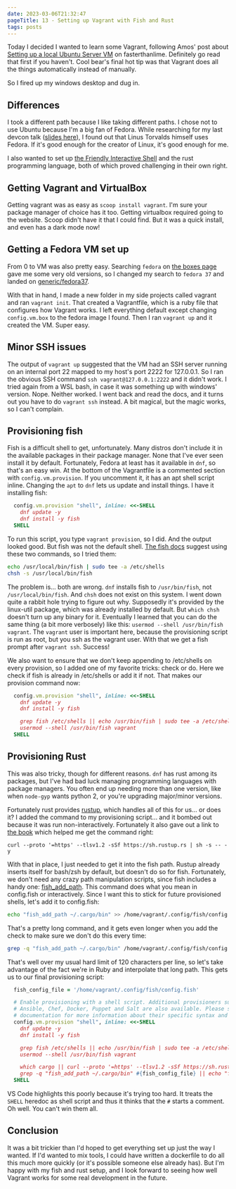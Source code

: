 ```yaml
---
date: 2023-03-06T21:32:47
pageTitle: 13 - Setting up Vagrant with Fish and Rust
tags: posts
---
```


Today I decided I wanted to learn some Vagrant, following Amos' post about [Setting up a local Ubuntu Server VM](https://fasterthanli.me/series/building-a-rust-service-with-nix/part-1) on fasterthanlime. Definitely go read that first if you haven't. Cool bear's final hot tip was that Vagrant does all the things automatically instead of manually.

So I fired up my windows desktop and dug in.

## Differences
I took a different path because I like taking different paths. I chose not to use Ubuntu because I'm a big fan of Fedora. While researching for my last devcon talk ([slides here](https://github.com/calebmeyer/linux-slides)), I found out that Linus Torvalds himself uses Fedora. If it's good enough for the creator of Linux, it's good enough for me.

I also wanted to set up [the Friendly Interactive Shell](/posts/2-the-friendly-interactive-shell/) and the rust programming language, both of which proved challenging in their own right.

## Getting Vagrant and VirtualBox
Getting vagrant was as easy as `scoop install vagrant`. I'm sure your package manager of choice has it too. Getting virtualbox required going to the website. Scoop didn't have it that I could find. But it was a quick install, and even has a dark mode now!

## Getting a Fedora VM set up
From 0 to VM was also pretty easy. Searching `fedora` on [the boxes page](https://app.vagrantup.com/boxes/search) gave me some very old versions, so I changed my search to `fedora 37` and landed on [generic/fedora37](https://app.vagrantup.com/generic/boxes/fedora37).

With that in hand, I made a new folder in my side projects called vagrant and ran `vagrant init`. That created a Vagrantfile, which is a ruby file that configures how Vagrant works. I left everything default except changing `config.vm.box` to the fedora image I found. Then I ran `vagrant up` and it created the VM. Super easy.

## Minor SSH issues
The output of `vagrant up` suggested that the VM had an SSH server running on an internal port 22 mapped to my host's port 2222 for 127.0.0.1. So I ran the obvious SSH command `ssh vagrant@127.0.0.1:2222` and it didn't work. I tried again from a WSL bash, in case it was something up with windows' version. Nope. Neither worked. I went back and read the docs, and it turns out you have to do `vagrant ssh` instead. A bit magical, but the magic works, so I can't complain.

## Provisioning fish
Fish is a difficult shell to get, unfortunately. Many distros don't include it in the available packages in their package manager. None that I've ever seen install it by default. Fortunately, Fedora at least has it available in `dnf`, so that's an easy win. At the bottom of the Vagrantfile is a commented section with `config.vm.provision`. If you uncomment it, it has an apt shell script inline. Changing the `apt` to `dnf` lets us update and install things. I have it installing fish:
```ruby
  config.vm.provision "shell", inline: <<-SHELL
    dnf update -y
    dnf install -y fish
  SHELL
```

To run this script, you type `vagrant provision`, so I did. And the output looked good. But fish was not the default shell. [The fish docs](https://fishshell.com/docs/3.0/tutorial.html#tut_switching_to_fish) suggest using these two commands, so I tried them:
```sh
echo /usr/local/bin/fish | sudo tee -a /etc/shells
chsh -s /usr/local/bin/fish
```

The problem is... both are wrong. `dnf` installs fish to `/usr/bin/fish`, not `/usr/local/bin/fish`. And `chsh` does not exist on this system. I went down quite a rabbit hole trying to figure out why. Supposedly it's provided by the linux-util package, which was already installed by default. But `which chsh` doesn't turn up any binary for it. Eventually I learned that you can do the same thing (a bit more verbosely) like this: `usermod --shell /usr/bin/fish vagrant`. The `vagrant` user is important here, because the provisioning script is run as root, but you ssh as the vagrant user. With that we get a fish prompt after `vagrant ssh`. Success!

We also want to ensure that we don't keep appending to /etc/shells on every provision, so I added one of my favorite tricks: check or do. Here we check if fish is already in /etc/shells or add it if not. That makes our provision command now:
```ruby
  config.vm.provision "shell", inline: <<-SHELL
    dnf update -y
    dnf install -y fish

    grep fish /etc/shells || echo /usr/bin/fish | sudo tee -a /etc/shells
    usermod --shell /usr/bin/fish vagrant
  SHELL
```

## Provisioning Rust
This was also tricky, though for different reasons. `dnf` has rust among its packages, but I've had bad luck managing programming languages with package managers. You often end up needing more than one version, like when `node-gyp` wants python 2, or you're upgrading major/minor versions.

Fortunately rust provides [rustup](https://rustup.rs/), which handles all of this for us... or does it? I added the command to my provisioning script... and it bombed out because it was run non-interactively. Fortunately it also gave out a link to [the book](https://rust-lang.github.io/rustup/installation/other.html) which helped me get the command right:
```
curl --proto '=https' --tlsv1.2 -sSf https://sh.rustup.rs | sh -s -- -y
```

With that in place, I just needed to get it into the fish path. Rustup already inserts itself for bash/zsh by default, but doesn't do so for fish. Fortunately, we don't need any crazy path manipulation scripts, since fish includes a handy one: [fish_add_path](https://fishshell.com/docs/current/cmds/fish_add_path.html). This command does what you mean in config.fish or interactively. Since I want this to stick for future provisioned shells, let's add it to config.fish:
```sh
echo "fish_add_path ~/.cargo/bin" >> /home/vagrant/.config/fish/config.fish
```

That's a pretty long command, and it gets even longer when you add the check to make sure we don't do this every time:
```sh
grep -q "fish_add_path ~/.cargo/bin" /home/vagrant/.config/fish/config.fish || echo "fish_add_path ~/.cargo/bin" >> /home/vagrant/.config/fish/config.fish
```

That's well over my usual hard limit of 120 characters per line, so let's take advantage of the fact we're in Ruby and interpolate that long path. This gets us to our final provisioning script:
```ruby
  fish_config_file = '/home/vagrant/.config/fish/config.fish'

  # Enable provisioning with a shell script. Additional provisioners such as
  # Ansible, Chef, Docker, Puppet and Salt are also available. Please see the
  # documentation for more information about their specific syntax and use.
  config.vm.provision "shell", inline: <<-SHELL
    dnf update -y
    dnf install -y fish

    grep fish /etc/shells || echo /usr/bin/fish | sudo tee -a /etc/shells
    usermod --shell /usr/bin/fish vagrant

    which cargo || curl --proto '=https' --tlsv1.2 -sSf https://sh.rustup.rs | sh -s -- -y
    grep -q "fish_add_path ~/.cargo/bin" #{fish_config_file} || echo "fish_add_path ~/.cargo/bin" >> #{fish_config_file}
  SHELL
```

VS Code highlights this poorly because it's trying too hard. It treats the `SHELL` heredoc as shell script and thus it thinks that the `#` starts a comment. Oh well. You can't win them all.

## Conclusion
It was a bit trickier than I'd hoped to get everything set up just the way I wanted. If I'd wanted to mix tools, I could have written a dockerfile to do all this much more quickly (or it's possible someone else already has). But I'm happy with my fish and rust setup, and I look forward to seeing how well Vagrant works for some real development in the future.
